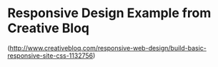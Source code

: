 # Responsive Design Example from Creative Bloq

(http://www.creativebloq.com/responsive-web-design/build-basic-responsive-site-css-1132756)
